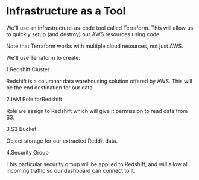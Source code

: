 # Infrastructure as a Tool

We'll use an infrastructure-as-code tool called Terraform. This will allow us to quickly setup (and destroy) our AWS resources using code. <br>

Note that Terraform works with multiple cloud resources, not just AWS. <br>

We'll use Terraform to create:

1.Redshift Cluster <br>

Redshift is a columnar data warehousing solution offered by AWS. This will be the end destination for our data. <br>

2.IAM Role forRedshift <br>

Role we assign to Redshift which will give it permission to read data from S3. <br>

3.S3 Bucket <br>

Object storage for our extracted Reddit data. <br>

4.Security Group <br>

This particular security group will be applied to Redshift, and will allow all incoming traffic so our dashboard can connect to it.<br>
